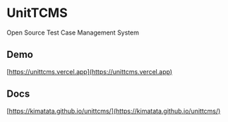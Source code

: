 # UnitTCMS

Open Source Test Case Management System

## Demo

[https://unittcms.vercel.app](https://unittcms.vercel.app)

## Docs

[https://kimatata.github.io/unittcms/](https://kimatata.github.io/unittcms/)

